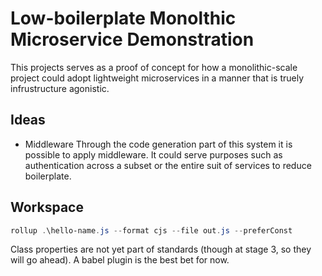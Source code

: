 # Low-boilerplate Monolthic Microservice Demonstration

This projects serves as a proof of concept for how a monolithic-scale project could adopt lightweight microservices in a manner that is truely infrustructure agonistic.

## Ideas

* Middleware
  Through the code generation part of this system it is possible to apply middleware.
  It could serve purposes such as authentication across a subset or the entire suit of services to reduce boilerplate.

## Workspace

```powershell
rollup .\hello-name.js --format cjs --file out.js --preferConst
```

Class properties are not yet part of standards (though at stage 3, so they will go ahead). A babel plugin is the best bet for now.
